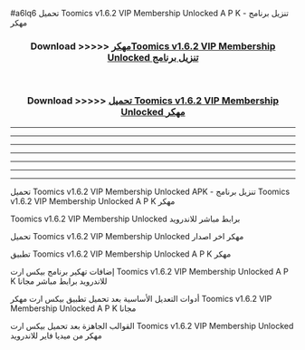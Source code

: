 #a6lq6 تحميل Toomics v1.6.2 VIP Membership Unlocked  A P K - تنزيل برنامج مهكر



<div align="center">
<h3>Download >>>>> <a href="https://runaway1.web.app/?sq=Toomics v1.6.2 VIP Membership Unlocked ">مهكرToomics v1.6.2 VIP Membership Unlocked  تنزيل برنامج</a></h3><br>

<h3>Download >>>>> <a href="https://runaway1.web.app/?sq=Toomics v1.6.2 VIP Membership Unlocked ">تحميل Toomics v1.6.2 VIP Membership Unlocked  مهكر</a></h3>
</div>


----------------------------------------------------------

----------------------------------------------------------

----------------------------------------------------------

----------------------------------------------------------

----------------------------------------------------------

----------------------------------------------------------

----------------------------------------------------------

تحميل Toomics v1.6.2 VIP Membership Unlocked  APK - تنزيل برنامج Toomics v1.6.2 VIP Membership Unlocked  A P K مهكر

Toomics v1.6.2 VIP Membership Unlocked  برابط مباشر للاندرويد

تحميل Toomics v1.6.2 VIP Membership Unlocked  مهكر اخر اصدار

تطبيق Toomics v1.6.2 VIP Membership Unlocked  A P K مهكر

إضافات تهكير برنامج بيكس ارت Toomics v1.6.2 VIP Membership Unlocked  A P K للاندرويد برابط مباشر مجانا

أدوات التعديل الأساسية بعد تحميل تطبيق بيكس ارت مهكر Toomics v1.6.2 VIP Membership Unlocked  A P K مجانا

القوالب الجاهزة بعد تحميل بيكس ارت Toomics v1.6.2 VIP Membership Unlocked  مهكر من ميديا فاير للاندرويد



